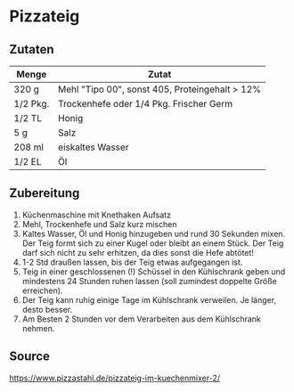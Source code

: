 # Pizzateig

## Zutaten

| Menge    | Zutat                                          |
| -------- | ---------------------------------------------- |
| 320 g    | Mehl "Tipo 00", sonst 405, Proteingehalt > 12% |
| 1/2 Pkg. | Trockenhefe  oder 1/4 Pkg. Frischer Germ                                  |
| 1/2 TL   | Honig                                          |
| 5 g      | Salz                                           |
| 208 ml   | eiskaltes Wasser                               |
| 1/2 EL   | Öl                                             |

## Zubereitung

1. Küchenmaschine mit Knethaken Aufsatz
2. Mehl, Trockenhefe und Salz kurz mischen
3. Kaltes Wasser, Öl und Honig hinzugeben und rund 30 Sekunden mixen. Der Teig formt sich zu einer Kugel oder bleibt an einem Stück. Der Teig darf sich nicht zu sehr erhitzen, da dies sonst die Hefe abtötet!
4. 1-2 Std draußen lassen, bis der Teig etwas aufgegangen ist.
5. Teig in einer geschlossenen (!) Schüssel in den Kühlschrank geben und mindestens 24 Stunden ruhen lassen (soll zumindest doppelte Größe erreichen).
6. Der Teig kann ruhig einige Tage im Kühlschrank verweilen. Je länger, desto besser.
7. Am Besten 2 Stunden vor dem Verarbeiten aus dem Kühlschrank nehmen.

## Source

https://www.pizzastahl.de/pizzateig-im-kuechenmixer-2/
